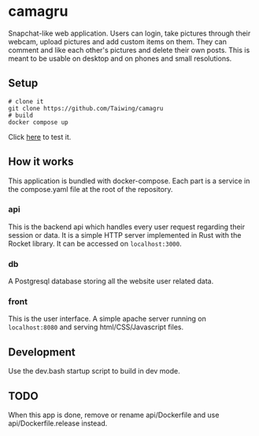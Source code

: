 # camagru

Snapchat-like web application. Users can login, take pictures through their
webcam, upload pictures and add custom items on them. They can comment and like
each other's pictures and delete their own posts. This is meant to be usable on
desktop and on phones and small resolutions.

## Setup

```shell
# clone it
git clone https://github.com/Taiwing/camagru
# build
docker compose up
```
Click [here](http://localhost:8080) to test it.

## How it works

This application is bundled with docker-compose. Each part is a service in the
compose.yaml file at the root of the repository.

### api

This is the backend api which handles every user request regarding their session
or data. It is a simple HTTP server implemented in Rust with the Rocket library.
It can be accessed on `localhost:3000`.

### db

A Postgresql database storing all the website user related data.

### front

This is the user interface. A simple apache server running on `localhost:8080`
and serving html/CSS/Javascript files.

## Development

Use the dev.bash startup script to build in dev mode.

## TODO

When this app is done, remove or rename api/Dockerfile and use
api/Dockerfile.release instead.
